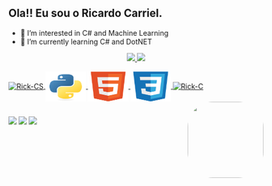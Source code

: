 ## Ola!! Eu sou o Ricardo Carriel.

- 👀 I’m interested in C# and Machine Learning
- 🌱 I’m currently learning C# and DotNET
<div align="center">
  <a href="https://github.com/RicardoCarriel">
  <img height="180em" src="https://github-readme-stats.vercel.app/api?username=RicardoCarriel&show_icons=true&theme=dracula&include_all_commits=true&count_private=true"/>
  <img height="180em" src="https://github-readme-stats.vercel.app/api/top-langs/?username=RicardoCarriel&layout=compact&langs_count=7&theme=dracula"/>
</div>
<div style="display: inline_block"><br>
  <img align="center" alt="Rick-CS"height="60" width="80" src="https://cdn.jsdelivr.net/gh/devicons/devicon/icons/csharp/csharp-original.svg">
  <img align="center" alt="Rick-Python" height="60" width="80" src="https://raw.githubusercontent.com/devicons/devicon/master/icons/python/python-original.svg">
  <img align="center" alt="Rick-HTML" height="60" width="80" src="https://raw.githubusercontent.com/devicons/devicon/master/icons/html5/html5-original.svg">
  <img align="center" alt="Rick-CSS" height="60" width="80" src="https://raw.githubusercontent.com/devicons/devicon/master/icons/css3/css3-original.svg">
  <img align="center" alt="Rick-C" height="60" width="80" src="https://cdn.jsdelivr.net/gh/devicons/devicon/icons/c/c-original.svg">
  <a href="https://picasion.com/"><img src="https://i.picasion.com/pic92/89c03db94a1401884b435eaec253266a.gif" align="right" width="150" height="150" style="border-radius:50px; alt="https://picasion.com/" /></a><br /><a href="https://picasion.com/"></a>
 
</div>
  
  ##
  
 <div> 
    <a href="https://www.linkedin.com/in/ricardo-carriel-de-oliveira-filho/" target="_blank"><img src="https://img.shields.io/badge/-LinkedIn-%230077B5?style=for-the-badge&logo=linkedin&logoColor=white" target="_blank"></a> 
    <a href="https://www.instagram.com/rcarriell/" target="_blank"><img src="https://img.shields.io/badge/-Instagram-%23E4405F?style=for-the-badge&logo=instagram&logoColor=white" target="_blank"></a>
    <a href = "mailto:rick01.carriel@gmail.com"><img src="https://img.shields.io/badge/-Gmail-%23333?style=for-the-badge&logo=gmail&logoColor=white" target="_blank"></a>
 
</div>
